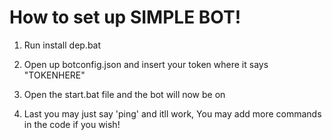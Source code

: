 # How to set up SIMPLE BOT!


1. Run install dep.bat

2. Open up botconfig.json and insert your token where it says "TOKENHERE"

3. Open the start.bat file and the bot will now be on

4. Last you may just say 'ping' and itll work, You may add more commands in the code if you wish!
